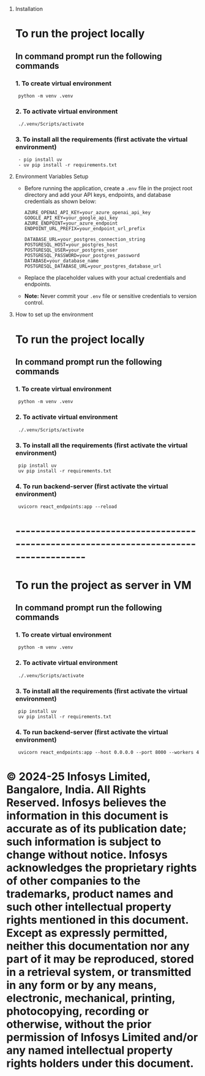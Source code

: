 1. Installation 

    # To run the project locally
    ## In command prompt run the following commands


    ### 1. To create virtual environment
        python -m venv .venv

    ### 2. To activate virtual environment
        ./.venv/Scripts/activate

    ### 3. To install all the requirements (first activate the virtual environment)
        - pip install uv
        - uv pip install -r requirements.txt

2. Environment Variables Setup

    - Before running the application, create a `.env` file in the project root directory and add your API keys, endpoints, and database credentials as shown below:

        ```env
        AZURE_OPENAI_API_KEY=your_azure_openai_api_key
        GOOGLE_API_KEY=your_google_api_key
        AZURE_ENDPOINT=your_azure_endpoint
        ENDPOINT_URL_PREFIX=your_endpoint_url_prefix

        DATABASE_URL=your_postgres_connection_string
        POSTGRESQL_HOST=your_postgres_host
        POSTGRESQL_USER=your_postgres_user
        POSTGRESQL_PASSWORD=your_postgres_password
        DATABASE=your_database_name
        POSTGRESQL_DATABASE_URL=your_postgres_database_url

        ```

    - Replace the placeholder values with your actual credentials and endpoints.
    - **Note:** Never commit your `.env` file or sensitive credentials to version control.

3. How to set up the environment

    # To run the project locally
    ## In command prompt run the following commands


    ### 1. To create virtual environment
        python -m venv .venv
    ### 2. To activate virtual environment
        ./.venv/Scripts/activate
    ### 3. To install all the requirements (first activate the virtual environment)
        pip install uv
        uv pip install -r requirements.txt


    ### 4. To run backend-server (first activate the virtual environment)
        uvicorn react_endpoints:app --reload

    # --------------------------------------------------------------------------------------
        
    # To run the project as server in VM
    ## In command prompt run the following commands


    ### 1. To create virtual environment
        python -m venv .venv

    ### 2. To activate virtual environment
        ./.venv/Scripts/activate

    ### 3. To install all the requirements (first activate the virtual environment)
        pip install uv
        uv pip install -r requirements.txt

    ### 4. To run backend-server (first activate the virtual environment)
        uvicorn react_endpoints:app --host 0.0.0.0 --port 8000 --workers 4
        






# © 2024-25 Infosys Limited, Bangalore, India. All Rights Reserved. Infosys believes the information in this document is accurate as of its publication date; such information is subject to change without notice. Infosys acknowledges the proprietary rights of other companies to the trademarks, product names and such other intellectual property rights mentioned in this document. Except as expressly permitted, neither this documentation nor any part of it may be reproduced, stored in a retrieval system, or transmitted in any form or by any means, electronic, mechanical, printing, photocopying, recording or otherwise, without the prior permission of Infosys Limited and/or any named intellectual property rights holders under this document.